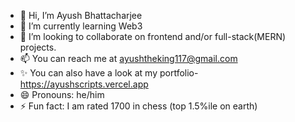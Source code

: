 - 👋 Hi, I’m Ayush Bhattacharjee
- 🌱 I’m currently learning Web3
- 💞️ I’m looking to collaborate on frontend and/or full-stack(MERN) projects.
- 📫 You can reach me at ayushtheking117@gmail.com
- ✨ You can also have a look at my portfolio- https://ayushscripts.vercel.app
- 😄 Pronouns: he/him
- ⚡ Fun fact: I am rated 1700 in chess (top 1.5%ile on earth)

<!---
AyushScripts/AyushScripts is a ✨ special ✨ repository because its `README.md` (this file) appears on your GitHub profile.
You can click the Preview link to take a look at your changes.
--->
